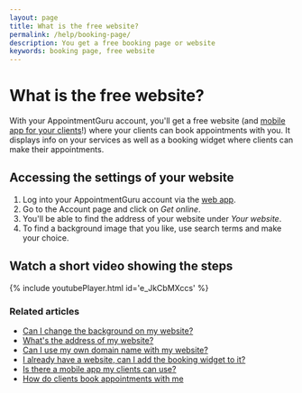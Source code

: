 ```yaml
---
layout: page
title: What is the free website?
permalink: /help/booking-page/
description: You get a free booking page or website
keywords: booking page, free website
---
```


# What is the free website?

With your AppointmentGuru account, you'll get a free website (and [mobile app for your clients](/help/is-there-a-mobile-app)!) where your clients can book appointments with you. It displays info on your services as well as a booking widget where clients can make their appointments.

## Accessing the settings of your website

1. Log into your AppointmentGuru account via the [web app](https://app.appointmentguru.co/#/login).
2. Go to the Account page and click on *Get online*.
3. You'll be able to find the address of your website under *Your website*.
4. To find a background image that you like, use search terms and make your choice.

## Watch a short video showing the steps

{% include youtubePlayer.html id='e_JkCbMXccs' %}

### Related articles

* [Can I change the background on my website?](/help/change-background)
* [What's the address of my website?](/help/address-of-booking-page)
* [Can I use my own domain name with my website?](/help/use-domain-name)
* [I already have a website, can I add the booking widget to it?](/help/booking-widget)
* [Is there a mobile app my clients can use?](/help/is-there-a-mobile-app)
* [How do clients book appointments with me](/help/how-do-clients-book-appointments)
